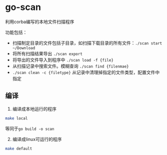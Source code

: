 # go-scan

利用corba编写的本地文件扫描程序

功能包括：
- 扫描制定目录的文件包括子目录，如扫描下载目录的所有文件：`./scan start ~/Download`
- 将所有扫描结果导出 `./scan export`
- 将导出的文件导入到程序中 `./scan load -f {file}`
- 从扫描记录中搜索文件。模糊查询 `./scan find {filenmae}`
- `./scan clean -c {filetype}` 从记录中清理掉指定的文件类型，配置文件中指定

## 编译
1. 编译成本地运行的程序
```bash
make local
```
等同于`go build -o scan`

2. 编译成linux可运行的程序
```bash
make default
```